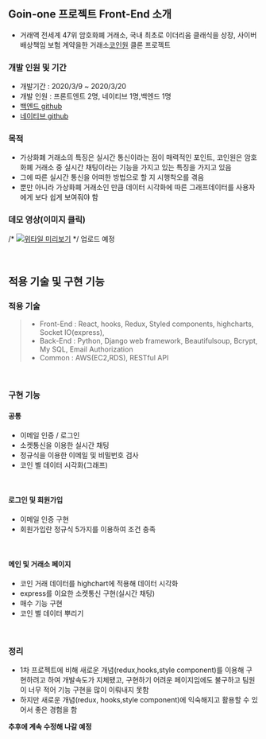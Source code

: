 ## Goin-one 프로젝트 Front-End 소개

- 거래액 전세계 47위 암호화폐 거래소, 국내 최초로 이더리움 클래식을 상장, 사이버배상책임 보험 계약을한 거래소[코인원](https://coinone.co.kr/) 클론 프로젝트

### 개발 인원 및 기간

- 개발기간 : 2020/3/9 ~ 2020/3/20
- 개발 인원 : 프론트엔트 2명, 네이티브 1명,백엔드 1명
- [백엔드 github](https://github.com/wecode-bootcamp-korea/GoinOne-backend)
- [네이티브 github](https://github.com/wecode-bootcamp-korea/GoinOne-app)

### 목적

- 가상화폐 거래소의 특징은 실시간 통신이라는 점이 매력적인 포인트, 코인원은 암호화폐 거래소 중 실시간 채팅이라는 기능을 가지고 있는 특징을 가지고 있음
- 그에 따른 실시간 통신을 어떠한 방법으로 할 지 시행착오를 겪음
- 뿐만 아니라 가상화폐 거래소인 만큼 데이터 시각화에 따른 그래프데이터를 사용자에게 보다 쉽게 보여줘야 함

### 데모 영상(이미지 클릭)

/* [![위타일 미리보기](http://img.youtube.com/vi/Wd_x8jr5elM/0.jpg)](https://youtu.be/Wd_x8jr5elM) */
업로드 예정


<br/>

## 적용 기술 및 구현 기능

### 적용 기술

> - Front-End : React, hooks, Redux, Styled components, highcharts, Socket IO(express), 
> - Back-End : Python, Django web framework, Beautifulsoup, Bcrypt, My SQL, Email Authorization
> - Common : AWS(EC2,RDS), RESTful API

</br>

### 구현 기능

#### 공통

- 이메일 인증 / 로그인
- 소켓통신을 이용한 실시간 채팅
- 정규식을 이용한 이메일 및 비밀번호 검사
- 코인 별 데이터 시각화(그래프)

</br>

#### 로그인 및 회원가입

- 이메일 인증 구현
- 회원가입란 정규식 5가지를 이용하여 조건 충족

</br>

#### 메인 및 거래소 페이지

- 코인 거래 데이터를 highchart에 적용해 데이터 시각화
- express를 이요한 소켓통신 구현(실시간 채팅)
- 매수 기능 구현
- 코인 별 데이터 뿌리기

</br>

### 정리

- 1차 프로젝트에 비해 새로운 개념(redux,hooks,style component)를 이용해 구현하려고 하여 개발속도가 지체됐고, 구현하기 어려운 페이지임에도 불구하고 팀원이 너무 적어 기능 구현을 많이 이뤄내지 못함
- 하지만 새로운 개념(redux, hooks,style component)에 익숙해지고 활용할 수 있어서 좋은 경험을 함

**추후에 계속 수정해 나갈 예정**
